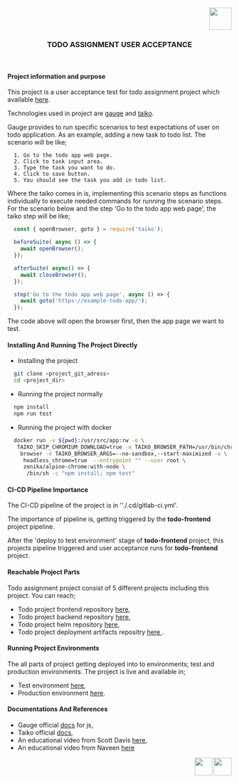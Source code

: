 <h3 align="center"></h3>
<div align="right">
  <img src="https://eneskzlcn.github.io/my-published-images/todo-icon.png" width="50" height="50">
</div>
<h3 align="center">TODO ASSIGNMENT USER ACCEPTANCE</h3>

<br>

#### Project information and purpose

This project is a user acceptance test for todo assignment project which available <a href="https://gitlab.com/todo32/frontend">here</a>.

Technologies used in project are <a href="https://gauge.org/">gauge</a> and <a href="https://taiko.dev/">taiko</a>.

Gauge provides to run specific scenarios to test expectations of user on todo application. As an example, adding a new task to todo list. The scenario will be like;

```scenario
  1. Go to the todo app web page.
  2. Click to task input area.
  3. Type the task you want to do.
  4. Click to save button.
  5. You should see the task you add in todo list.
```
Where the taiko comes in is, implementing this scenario steps as functions individually to execute needed commands for running the scenario steps. For the scenario below and the step 'Go to the todo app web page', the taiko step will be like;
```javascript
  const { openBrowser, goto } = require('taiko');

  beforeSuite( async () => {
    await openBrowser();
  });

  afterSuite( async() => {
    await closeBrowser();
  });

  step('Go to the todo app web page', async () => {
    await goto('https://example-todo-app/');
  });

```
The code above will open the browser first, then the app page we want to test.

#### Installing And Running The Project Directly
- Installing the project
```bash
  git clone <project_git_adress>
  cd <project_dir>
```
- Running the project normally
```bash
  npm install
  npm run test
```
- Running the project with docker
```bash
  docker run -v ${pwd}:/usr/src/app:rw -e \
   TAIKO_SKIP_CHROMIUM_DOWNLOAD=true -e TAIKO_BROWSER_PATH=/usr/bin/chromium- \
    browser -e TAIKO_BROWSER_ARGS=--no-sandbox,--start-maximized -e \
     headless_chrome=true  --entrypoint "" --user root \
     zenika/alpine-chrome:with-node \
      /bin/sh -c "npm install; npm test"
```

#### CI-CD Pipeline Importance

The CI-CD pipeline of the project is in ''./.cd/gitlab-ci.yml'.

The importance of pipeline is, getting triggered by the **todo-frontend** project
pipeline.

After the 'deploy to test environment' stage of **todo-frontend** project, this projects pipeline triggered and user acceptance runs for **todo-frontend** project.

#### Reachable Project Parts
  Todo assignment project consist of 5 different projects including this project. You can reach;
  - Todo project frontend repository <a href="https://gitlab.com/todo32/frontend"> here</a>,
  - Todo project backend repository <a href="https://gitlab.com/todo32/backend"> here</a>,
  - Todo project helm repository <a href="https://gitlab.com/todo32/helm"> here</a>,
  - Todo project deployment artifacts repositry <a href="https://gitlab.com/todo32/deployment-artifacts"> here </a>.

#### Running Project Environments

The all parts of project getting deployed into to environments; test and production environments. The project is live and available in;
- Test environment <a href="http://34.116.156.27:8090/">here</a>,
- Production environment <a href="http://34.116.223.97:8090/">here</a>.


#### Documentations And References

- Gauge official <a href="https://docs.gauge.org/?os=macos&language=javascript&ide=vscode">docs</a> for js,
- Taiko official <a href="https://docs.taiko.dev/">docs</a>,
- An educational video from Scott Davis <a href="https://www.youtube.com/watch?v=gXK-0lGGNSQ&t=1235s">here</a>,
- An educational video from Naveen <a href="https://www.youtube.com/watch?v=sq-6brFJoDg">here</a>

<img src="https://img.stackshare.io/service/4055/gauge_icon_for_stackshare.png" align="right" width="40" height="40">

<img src="https://taiko.dev/taiko_logo.11fb147d.svg" align="right" width="40" height="40">
<br>
